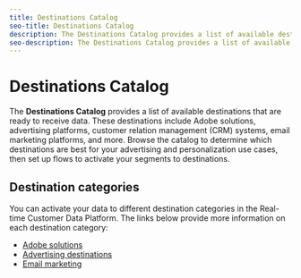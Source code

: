 ```yaml
---
title: Destinations Catalog
seo-title: Destinations Catalog
description: The Destinations Catalog provides a list of available destinations that are ready to receive data. These destinations include Adobe solutions, advertising platforms, customer relation management (CRM) systems, email marketing platforms, and more.
seo-description: The Destinations Catalog provides a list of available destinations that are ready to receive data. These destinations include Adobe solutions, advertising platforms, customer relation management (CRM) systems, email marketing platforms, and more.
---
```


# Destinations Catalog

The **Destinations Catalog** provides a list of available destinations that are ready to receive data. These destinations include Adobe solutions, advertising platforms, customer relation management (CRM) systems, email marketing platforms, and more. Browse the catalog to determine which destinations are best for your advertising and personalization use cases, then set up flows to activate your segments to destinations.

## Destination categories

You can activate your data to different destination categories in the Real-time Customer Data Platform. The links below provide more information on each destination category:

* [Adobe solutions](/help/rtcdp/destinations/adobe-destinations.md)
* [Advertising destinations](/help/rtcdp/destinations/advertising-destinations.md)
* [Email marketing](/help/rtcdp/destinations/email-marketing-destinations.md)